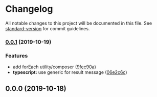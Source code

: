# Changelog

All notable changes to this project will be documented in this file. See [standard-version](https://github.com/conventional-changelog/standard-version) for commit guidelines.

### [0.0.1](https://github.com/caseyWebb/badbadnotgood/compare/v0.0.0...v0.0.1) (2019-10-19)

### Features

- add forEach utility/composer ([9fec90a](https://github.com/caseyWebb/badbadnotgood/commit/9fec90a))
- **typescript:** use generic for result message ([06e2c6c](https://github.com/caseyWebb/badbadnotgood/commit/06e2c6c))

## 0.0.0 (2019-10-18)
